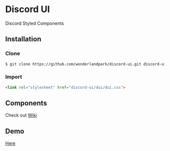 # Discord UI

Discord Styled Components

## Installation

### Clone

```sh
$ git clone https://github.com/wonderlandpark/discord-ui.git discord-ui
```

### Import

```html
<link rel="stylesheet" href="discord-ui/dui/dui.css">
```

## Components

Check out [Wiki](https://github.com/wonderlandpark/discord-ui/wiki)

## Demo

[Here](https://wonderlandpark.github.io/discord-ui/)
